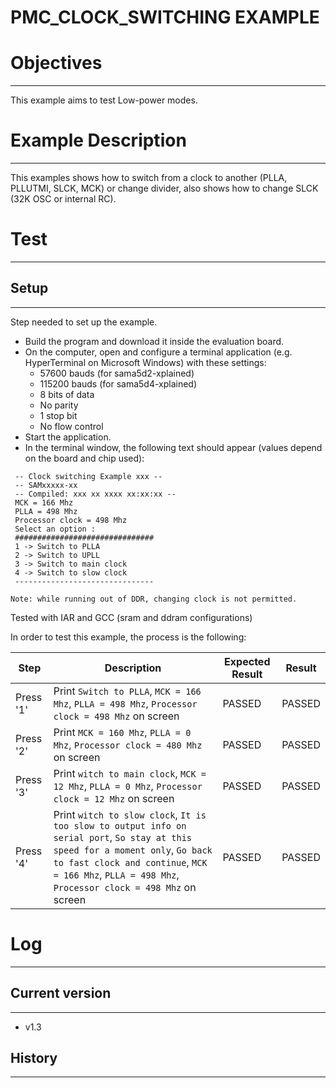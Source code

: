 PMC_CLOCK_SWITCHING EXAMPLE
============

# Objectives
------------
This example aims to test Low-power modes.


# Example Description
---------------------
This examples shows how to switch from a clock to another (PLLA, PLLUTMI, SLCK,
MCK) or change divider, also shows how to change SLCK (32K OSC or internal RC).

# Test
------

## Setup
--------
Step needed to set up the example.

* Build the program and download it inside the evaluation board.
* On the computer, open and configure a terminal application (e.g. HyperTerminal
 on Microsoft Windows) with these settings:
	- 57600 bauds (for sama5d2-xplained)
	- 115200 bauds (for sama5d4-xplained)
	- 8 bits of data
	- No parity
	- 1 stop bit
	- No flow control
* Start the application.
* In the terminal window, the following text should appear (values depend on the
 board and chip used):
```
 -- Clock switching Example xxx --
 -- SAMxxxxx-xx
 -- Compiled: xxx xx xxxx xx:xx:xx --
 MCK = 166 Mhz
 PLLA = 498 Mhz
 Processor clock = 498 Mhz
 Select an option :
 ###############################
 1 -> Switch to PLLA
 2 -> Switch to UPLL
 3 -> Switch to main clock
 4 -> Switch to slow clock
 -------------------------------
```
`Note: while running out of DDR, changing clock is not permitted.`

Tested with IAR and GCC (sram and ddram configurations)

In order to test this example, the process is the following:

Step | Description | Expected Result | Result
-----|-------------|-----------------|-------
Press '1' | Print `Switch to PLLA`, `MCK = 166 Mhz`, `PLLA = 498 Mhz`, `Processor clock = 498 Mhz` on screen | PASSED | PASSED
Press '2' | Print `MCK = 160 Mhz`, `PLLA = 0 Mhz`, `Processor clock = 480 Mhz` on screen | PASSED | PASSED
Press '3' | Print `witch to main clock`, `MCK = 12 Mhz`, `PLLA = 0 Mhz`, `Processor clock = 12 Mhz` on screen | PASSED | PASSED
Press '4' | Print `witch to slow clock`, `It is too slow to output info on serial port`, `So stay at this speed for a moment only`, `Go back to fast clock and continue`, `MCK = 166 Mhz`, `PLLA = 498 Mhz`, `Processor clock = 498 Mhz` on screen | PASSED | PASSED


# Log
------

## Current version
--------
 - v1.3

## History
--------
